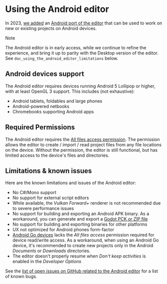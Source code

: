 # Using the Android editor

In 2023, [we
added](https://godotengine.org/article/android_godot_editor_play_store_beta_release/)
an [Android port of the
editor](https://godotengine.org/download/android/) that can be used to
work on new or existing projects on Android devices.

Note

The Android editor is in early access, while we continue to refine the
experience, and bring it up to parity with the Desktop version of the
editor. See `doc_using_the_android_editor_limitations` below.

## Android devices support

The Android editor requires devices running Android 5 Lollipop or
higher, with at least OpenGL 3 support. This includes (not exhaustive):

-   Android tablets, foldables and large phones
-   Android-powered netbooks
-   Chromebooks supporting Android apps

## Required Permissions

The Android editor requires the [All files access
permission](https://developer.android.com/training/data-storage/manage-all-files#all-files-access).
The permission allows the editor to create / import / read project files
from any file locations on the device. Without the permission, the
editor is still functional, but has limited access to the device's files
and directories.

## Limitations & known issues

Here are the known limitations and issues of the Android editor:

-   No C#/Mono support
-   No support for external script editors
-   While available, the *Vulkan Forward+* renderer is not recommended
    due to severe performance issues
-   No support for building and exporting an Android APK binary. As a
    workaround, you can generate and export a [Godot PCK or ZIP
    file](https://docs.godotengine.org/en/stable/tutorials/export/exporting_projects.html#pck-versus-zip-pack-file-formats)
-   No support for building and exporting binaries for other platforms
-   UX not optimized for Android phones form-factor
-   [Android Go
    devices](https://developer.android.com/guide/topics/androidgo) lacks
    the *All files access* permission required for device read/write
    access. As a workaround, when using an Android Go device, it's
    recommended to create new projects only in the Android *Documents*
    or *Downloads* directories.
-   The editor doesn't properly resume when *Don't keep activities* is
    enabled in the *Developer Options*

See the [list of open issues on GitHub related to the Android
editor](https://github.com/godotengine/godot/issues?q=is%3Aopen+is%3Aissue+label%3Aplatform%3Aandroid+label%3Atopic%3Aeditor)
for a list of known bugs.

